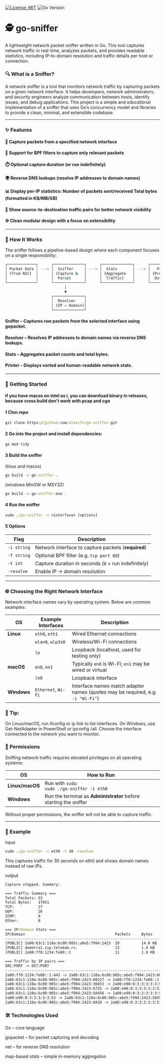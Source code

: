 [![License: MIT](https://img.shields.io/badge/License-MIT-yellow.svg)](./LICENSE)
![Go Version](https://img.shields.io/badge/Language-Go-blue)

# 🕵️ go-sniffer
A lightweight network packet sniffer written in Go.
This tool captures network traffic in real-time, analyzes packets, and provides readable statistics, including IP-to-domain resolution and traffic details per host or connection.

### 🔍 What is a Sniffer?
A network sniffer is a tool that monitors network traffic by capturing packets on a given network interface. It helps developers, network administrators, and security engineers analyze communication between hosts, identify issues, and debug applications.
This project is a simple and educational implementation of a sniffer that uses Go’s concurrency model and libraries to provide a clean, minimal, and extensible codebase.

---

### ✨ Features
#### 📡 Capture packets from a specified network interface
#### 🎯 Support for BPF filters to capture only relevant packets
#### ⏱️ Optional capture duration (or run indefinitely)
#### 🌍 Reverse DNS lookups (resolve IP addresses to domain names)
#### 📊 Display per-IP statistics: Number of packets sent/received Total bytes (formatted in KB/MB/GB)
#### 🔗 Show source-to-destination traffic pairs for better network visibility
#### ⚙️ Clean modular design with a focus on extensibility

---

### 🔎 How It Works
The sniffer follows a pipeline-based design where each component focuses on a single responsibility:
```bash
┌─────────────┐      ┌──────────────┐      ┌──────────────┐      ┌──────────────┐
│ Packet Data │ ---> │  Sniffer     │ ---> │  Stats       │ ---> │   Printer    │
│ (from NIC)  │      │ (Capture &   │      │ (Aggregate   │      │ (Pretty      │
│             │      │  Parse)      │      │  Traffic)    │      │  Output)     │
└─────────────┘      └──────────────┘      └──────────────┘      └──────────────┘
                           │
                           ▼
                     ┌──────────────┐
                     │  Resolver    │
                     │ (IP → Domain)│
                     └──────────────┘
```

#### Sniffer – Captures raw packets from the selected interface using gopacket.
#### Resolver – Resolves IP addresses to domain names via reverse DNS lookups.
#### Stats – Aggregates packet counts and total bytes.
#### Printer – Displays sorted and human-readable network stats.

---

### 🚀 Getting Started
#### if you have macos on intel as i, you can download binary in releases, because cross build don't work with pcap and cgo
#### 1 Clon repo

```cmd
git clone https://github.com/alexcfv/go-sniffer.git
```

#### 2 Go into the project and install dependencies:

```cmd
go mod tidy
```
#### 3 Build the sniffer
(linux and macos)

```cmd
go build -o go-sniffer .
```

(windows MinGW or MSY32)
```cmd
go build -o go-sniffer.exe .
```
#### 4 Run the sniffer

```cmd
sudo ./go-sniffer -i <interface> [options]
```

#### 5 Options

| Flag        | Description                                          |
| ----------- | ---------------------------------------------------- |
| `-i string` | Network interface to capture packets (**required**)  |
| `-f string` | Optional BPF filter (e.g. `tcp port 80`)         |
| `-t int`    | Capture duration in seconds (`0` = run indefinitely) |
| `-resolve`  | Enable IP → domain resolution                        |

---

### 🌐 Choosing the Right Network Interface
Network interface names vary by operating system. Below are common examples:

| OS          | Example Interfaces  | Description                                                                     |
| ----------- | ------------------- | ------------------------------------------------------------------------------- |
| **Linux**   | `eth0`, `eth1`      | Wired Ethernet connections                                                      |
|             | `wlan0`, `wlp3s0`   | Wireless/Wi-Fi connections                                                      |
|             | `lo`                | Loopback (localhost, used for testing only)                                     |
| **macOS**   | `en0`, `en1`        | Typically `en0` is Wi-Fi; `en1` may be wired or virtual                         |
|             | `lo0`               | Loopback interface                                                              |
| **Windows** | `Ethernet`, `Wi-Fi` | Interface names match adapter names (quotes may be required, e.g. `-i "Wi-Fi"`) |

### 📌 Tip:
On Linux/macOS, run ifconfig or ip link to list interfaces.
On Windows, use Get-NetAdapter in PowerShell or ipconfig /all.
Choose the interface connected to the network you want to monitor.

### 🔐 Permissions
Sniffing network traffic requires elevated privileges on all operating systems:

| OS              | How to Run                                                        |
| --------------- | ----------------------------------------------------------------- |
| **Linux/macOS** | Run with `sudo`: <br> `sudo ./go-sniffer -i eth0`                 |
| **Windows**     | Run the terminal as **Administrator** before starting the sniffer |

Without proper permissions, the sniffer will not be able to capture traffic.

---

### 🧩 Example
input
```cmd
sudo ./go-sniffer -i eth0 -t 30 -resolve
```
This captures traffic for 30 seconds on eth0 and shows domain names instead of raw IPs.

output
```cmd
Capture stopped. Summary:

=== Traffic Summary ===
Total Packets: 53
Total Bytes:   17651
TCP:           27
UDP:           26
ICMP:          0
Other:         0

=== IP/Domain Stats ===
IP/Domain                                         Packets     Bytes     
-------------------------------------------------------------------------
[PUBLIC] 2a06:63c1:110a:6c00:985c:a6e5:f994:2423  29          14.0 KB   
[PUBLIC] demetra1.isp.telekom.rs.                 13          1.4 KB    
[PUBLIC] 2a00:ff0:1234:fe80::1                    11          1.9 KB    

=== Traffic by IP pairs ===
SRC:PORT -> DST:PORT                                                        PACKETS
------------------------------------------------------------------------------------
2a00:ff0:1234:fe80::1:443 -> 2a06:63c1:110a:6c00:985c:a6e5:f994:2423:60227  16
2a06:63c1:110a:6c00:985c:a6e5:f994:2423:60227 -> 2a00:ff0:1234:fe80::1:443  11
2a06:63c1:110a:6c00:985c:a6e5:f994:2423:36653 -> 2a00:e90:0:3:3:3:3:3:53    1
2a06:63c1:110a:6c00:985c:a6e5:f994:2423:6725 -> 2a00:e90:0:3:3:3:3:3:53     1
2a06:63c1:110a:6c00:985c:a6e5:f994:2423:50456 -> 2a00:e90:0:3:3:3:3:3:53    1
2a00:e90:0:3:3:3:3:3:53 -> 2a06:63c1:110a:6c00:985c:a6e5:f994:2423:50456    1
2a06:63c1:110a:6c00:985c:a6e5:f994:2423:6029 -> 2a00:e90:0:3:3:3:3:3:53     1
```

### 🛠️ Technologies Used

Go – core language

gopacket – for packet capturing and decoding

net – for reverse DNS resolution

map-based stats – simple in-memory aggregation
